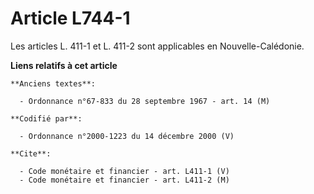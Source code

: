 # Article L744-1

Les articles L. 411-1 et L. 411-2 sont applicables en Nouvelle-Calédonie.

**Liens relatifs à cet article**

	**Anciens textes**:

	  - Ordonnance n°67-833 du 28 septembre 1967 - art. 14 (M)

	**Codifié par**:

	  - Ordonnance n°2000-1223 du 14 décembre 2000 (V)

	**Cite**:

	  - Code monétaire et financier - art. L411-1 (V)
	  - Code monétaire et financier - art. L411-2 (M)
